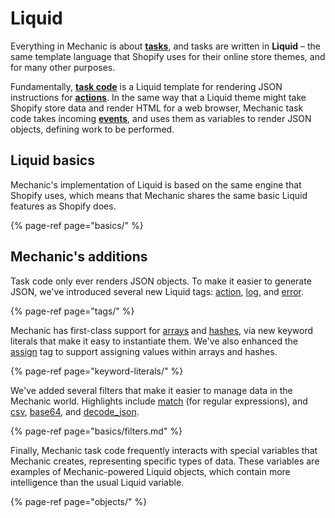 # Liquid

Everything in Mechanic is about [**tasks**](../../core/tasks/), and tasks are written in **Liquid** – the same template language that Shopify uses for their online store themes, and for many other purposes.

Fundamentally, [**task code**](../../core/tasks/code/) is a Liquid template for rendering JSON instructions for [**actions**](../../core/actions/). In the same way that a Liquid theme might take Shopify store data and render HTML for a web browser, Mechanic task code takes incoming [**events**](../../core/events/), and uses them as variables to render JSON objects, defining work to be performed.

## Liquid basics

Mechanic's implementation of Liquid is based on the same engine that Shopify uses, which means that Mechanic shares the same basic Liquid features as Shopify does.

{% page-ref page="basics/" %}

## Mechanic's additions

Task code only ever renders JSON objects. To make it easier to generate JSON, we've introduced several new Liquid tags: [action](tags/action.md), [log](tags/log.md), and [error](tags/error.md).

{% page-ref page="tags/" %}

Mechanic has first-class support for [arrays](keyword-literals/array.md) and [hashes](keyword-literals/hash.md), via new keyword literals that make it easy to instantiate them. We've also enhanced the [assign](https://docs.usemechanic.com/article/357-the-assign-tag) tag to support assigning values within arrays and hashes.

{% page-ref page="keyword-literals/" %}

We've added several filters that make it easier to manage data in the Mechanic world. Highlights include [match](filters.md#match) \(for regular expressions\), and [csv](filters.md#csv), [base64](filters.md#base-64-decode_base64), and [decode\_json](filters.md#json-parse_json-parse_jsonl).

{% page-ref page="basics/filters.md" %}

Finally, Mechanic task code frequently interacts with special variables that Mechanic creates, representing specific types of data. These variables are examples of Mechanic-powered Liquid objects, which contain more intelligence than the usual Liquid variable.

{% page-ref page="objects/" %}

